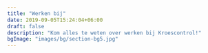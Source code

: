 ```yaml
---
title: "Werken bij"
date: 2019-09-05T15:24:04+06:00
draft: false
description: "Kom alles te weten over werken bij Kroescontrol!"
bgImage: "images/bg/section-bg5.jpg"
---
```


